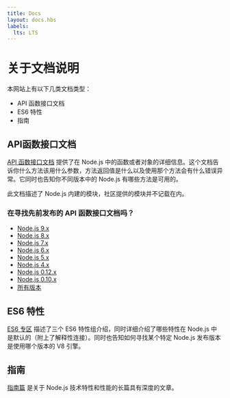```yaml
---
title: Docs
layout: docs.hbs
labels:
  lts: LTS
---
```


# 关于文档说明

本网站上有以下几类文档类型：

* API 函数接口文档
* ES6 特性
* 指南

## API函数接口文档

[API 函数接口文档](/api/) 提供了在 Node.js 中的函数或者对象的详细信息。这个文档告诉你什么方法该用什么参数，方法返回值是什么以及使用那个方法会有什么错误异常。它同时也告知你不同版本中的 Node.js 有哪些方法是可用的。

此文档描述了 Node.js 内建的模块，社区提供的模块并不记载在内。

<div class="highlight-box">

### 在寻找先前发布的 API 函数接口文档吗？

* [Node.js 9.x](https://nodejs.org/docs/latest-v9.x/api/)
* [Node.js 8.x](https://nodejs.org/docs/latest-v8.x/api/)
* [Node.js 7.x](https://nodejs.org/docs/latest-v7.x/api/)
* [Node.js 6.x](https://nodejs.org/docs/latest-v6.x/api/)
* [Node.js 5.x](https://nodejs.org/docs/latest-v5.x/api/)
* [Node.js 4.x](https://nodejs.org/docs/latest-v4.x/api/)
* [Node.js 0.12.x](https://nodejs.org/docs/latest-v0.12.x/api/)
* [Node.js 0.10.x](https://nodejs.org/docs/latest-v0.10.x/api/)
* [所有版本](https://nodejs.org/docs/)

</div>

## ES6 特性

[ES6 专区](/zh-cn/docs/es6/) 描述了三个 ES6 特性组介绍，同时详细介绍了哪些特性在 Node.js 中是默认的（附上了解释性连接）。同时也告知如何寻找某个特定 Node.js 发布版本是使用哪个版本的 V8 引擎。

## 指南

[指南篇](/zh-cn/docs/guides/) 是关于 Node.js 技术特性和性能的长篇具有深度的文章。
